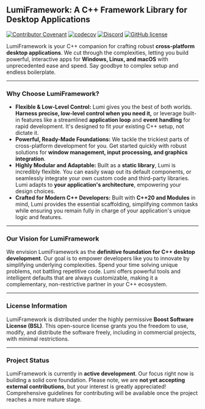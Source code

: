 ## LumiFramework: A C++ Framework Library for Desktop Applications

[![Contributor Covenant](https://img.shields.io/badge/Contributor%20Covenant-2.1-4baaaa.svg)](CODE_OF_CONDUCT.md)
[![codecov](https://codecov.io/gh/TheMonHub/LumiFramework/graph/badge.svg?token=2YN92BA4JE)](https://codecov.io/gh/TheMonHub/LumiFramework)
[![Discord](https://img.shields.io/discord/1386311411705315368?label=Discord)](https://discord.gg/2jJaC3yFEH)
[![GitHub license](https://img.shields.io/github/license/TheMonHub/LumiFramework.svg)](LICENSE)

LumiFramework is your C++ companion for crafting robust **cross-platform desktop applications**. We cut through the complexities, letting you build powerful, interactive apps for **Windows, Linux, and macOS** with unprecedented ease and speed. Say goodbye to complex setup and endless boilerplate.

-----

### Why Choose LumiFramework?

* **Flexible & Low-Level Control:** Lumi gives you the best of both worlds. **Harness precise, low-level control when you need it,** or leverage built-in features like a streamlined **application loop** and **event handling** for rapid development. It's designed to fit *your* existing C++ setup, not dictate it.
* **Powerful, Ready-Made Foundations:** We tackle the trickiest parts of cross-platform development for you. Get started quickly with robust solutions for **window management, input processing, and graphics integration**.
* **Highly Modular and Adaptable:** Built as a **static library**, Lumi is incredibly flexible. You can easily swap out its default components, or seamlessly integrate your own custom code and third-party libraries. Lumi adapts to **your application's architecture**, empowering your design choices.
* **Crafted for Modern C++ Developers:** Built with **C++20 and Modules** in mind, Lumi provides the essential scaffolding, simplifying common tasks while ensuring you remain fully in charge of your application's unique logic and features.

-----

### Our Vision for LumiFramework

We envision LumiFramework as the **definitive foundation for C++ desktop development**. Our goal is to empower developers like you to innovate by simplifying underlying complexities. Spend your time solving unique problems, not battling repetitive code. Lumi offers powerful tools and intelligent defaults that are always customizable, making it a complementary, non-restrictive partner in your C++ ecosystem.

-----

### License Information

LumiFramework is distributed under the highly permissive **Boost Software License (BSL)**. This open-source license grants you the freedom to use, modify, and distribute the software freely, including in commercial projects, with minimal restrictions.

-----

### Project Status

LumiFramework is currently in **active development**. Our focus right now is building a solid core foundation. Please note, we are **not yet accepting external contributions**, but your interest is greatly appreciated\! Comprehensive guidelines for contributing will be available once the project reaches a more mature stage.